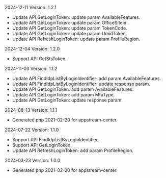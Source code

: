 2024-12-11 Version: 1.2.1
- Update API GetLoginToken: update param AvailableFeatures.
- Update API GetLoginToken: update param OfficeSiteId.
- Update API GetLoginToken: update param TokenCode.
- Update API GetLoginToken: update param UmidToken.
- Update API RefreshLoginToken: update param ProfileRegion.


2024-12-04 Version: 1.2.0
- Support API GetStsToken.


2024-11-03 Version: 1.1.2
- Update API FindIdpListByLoginIdentifier: add param AvailableFeatures.
- Update API FindIdpListByLoginIdentifier: update response param.
- Update API GetLoginToken: add param AvailableFeatures.
- Update API GetLoginToken: add param MfaType.
- Update API GetLoginToken: update response param.


2024-08-13 Version: 1.1.1
- Generated php 2021-02-20 for appstream-center.

2024-07-22 Version: 1.1.0
- Support API FindIdpListByLoginIdentifier.
- Support API GetLoginToken.
- Update API RefreshLoginToken: add param ProfileRegion.


2024-03-23 Version: 1.0.0
- Generated php 2021-02-20 for appstream-center.

